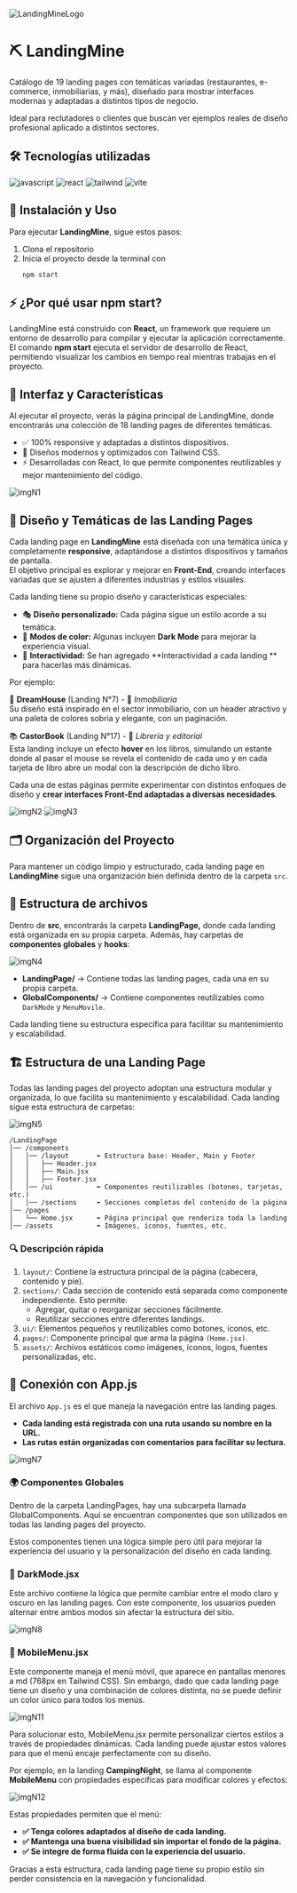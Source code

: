 ![LandingMineLogo](https://github.com/FernadoCodeDev/LandingMine/blob/main/ImageReadme/LandingMineLogo.webp)

#  ⛏ **LandingMine**

Catálogo de 19 landing pages con temáticas variadas (restaurantes, e-commerce, inmobiliarias, y más), diseñado para mostrar interfaces modernas y adaptadas a distintos tipos de negocio.

Ideal para reclutadores o clientes que buscan ver ejemplos reales de diseño profesional aplicado a distintos sectores.

## 🛠 Tecnologías utilizadas

<div align="left">

![javascript](https://img.shields.io/static/v1?message=javascript&logo=javascript&label=&color=F7DF1E&logoColor=black&labelColor=&style=for-the-badge)
![react](https://img.shields.io/static/v1?message=react&logo=react&label=&color=61DAFB&logoColor=black&labelColor=&style=for-the-badge)
![tailwind](https://img.shields.io/static/v1?message=tailwindCSS&logo=tailwindcss&label=&color=06B6D4&logoColor=white&labelColor=&style=for-the-badge)
![vite](https://img.shields.io/static/v1?message=vite&logo=vite&label=&color=646CFF&logoColor=white&labelColor=&style=for-the-badge)

</div>

 ## 🚀 Instalación y Uso

Para ejecutar **LandingMine**, sigue estos pasos:

1. Clona el repositorio
2. Inicia el proyecto desde la terminal con
     ```
     npm start
## ⚡ ¿Por qué usar npm start?
LandingMine está construido con **React**, un framework que requiere un entorno de desarrollo para compilar y ejecutar la aplicación correctamente.
El comando **npm start** ejecuta el servidor de desarrollo de React, permitiendo visualizar los cambios en tiempo real mientras trabajas en el proyecto.

## 🎨 Interfaz y Características
Al ejecutar el proyecto, verás la página principal de LandingMine, donde encontrarás una colección de 18 landing pages de diferentes temáticas.

- ✅ 100% responsive y adaptadas a distintos dispositivos.
- 🎯 Diseños modernos y optimizados con Tailwind CSS.
- ⚡ Desarrolladas con React, lo que permite componentes reutilizables y mejor mantenimiento del código.
  
![imgN1](https://github.com/FernadoCodeDev/LandingMine/blob/main/ImageReadme/imgReadmeN1.webp)

## 🎨 Diseño y Temáticas de las Landing Pages  

Cada landing page en **LandingMine** está diseñada con una temática única y completamente **responsive**, adaptándose a distintos dispositivos y tamaños de pantalla.  
El objetivo principal es explorar y mejorar en **Front-End**, creando interfaces variadas que se ajusten a diferentes industrias y estilos visuales.  

Cada landing tiene su propio diseño y características especiales:  

- 🎭 **Diseño personalizado:** Cada página sigue un estilo acorde a su temática.  
- 🌙 **Modos de color:** Algunas incluyen **Dark Mode** para mejorar la experiencia visual.  
- 🎨 **Interactividad:** Se han agregado **Interactividad a cada landing ** para hacerlas más dinámicas.  

Por ejemplo:  

📌 **DreamHouse** (Landing N°7) - 🏡 *Inmobiliaria*  
 Su diseño está inspirado en el sector inmobiliario, con un header atractivo y una paleta de colores sobria y elegante, con un paginación.  

📚 **CastorBook** (Landing N°17) - 📖 *Librería y editorial*  
 Esta landing incluye un efecto **hover** en los libros, simulando un estante donde al pasar el mouse se revela el contenido de cada uno y en cada tarjeta de libro abre un modal con la descripción de dicho libro.  

Cada una de estas páginas permite experimentar con distintos enfoques de diseño y **crear interfaces Front-End adaptadas a diversas necesidades**.  

![imgN2](https://github.com/FernadoCodeDev/LandingMine/blob/main/ImageReadme/imgReadmeN2.webp)
![imgN3](https://github.com/FernadoCodeDev/LandingMine/blob/main/ImageReadme/imgReadmeN3.webp)

## 🗂 Organización del Proyecto  

Para mantener un código limpio y estructurado, cada landing page en **LandingMine** sigue una organización bien definida dentro de la carpeta `src`.  

## 📁 Estructura de archivos  

Dentro de **src**, encontrarás la carpeta **LandingPage,** donde cada landing está organizada en su propia carpeta. Además, hay carpetas de **componentes globales** y **hooks**:  

![imgN4](https://github.com/FernadoCodeDev/LandingMine/blob/main/ImageReadme/imgReadmeN4.png)

- **LandingPage/** → Contiene todas las landing pages, cada una en su propia carpeta.  
- **GlobalComponents/** → Contiene componentes reutilizables como `DarkMode` y `MenuMovile`.  

Cada landing tiene su estructura específica para facilitar su mantenimiento y escalabilidad.  

## 🏗 Estructura de una Landing Page  

Todas las landing pages del proyecto adoptan una estructura modular y organizada, lo que facilita su mantenimiento y escalabilidad. Cada landing sigue esta estructura de carpetas:

![imgN5](https://github.com/FernadoCodeDev/LandingMine/blob/main/ImageReadme/imgReadmeN5.png)

   ```
/LandingPage
│── /components
│   │── /layout       ⬅ Estructura base: Header, Main y Footer
│   │   ├── Header.jsx
│   │   ├── Main.jsx
│   │   ├── Footer.jsx
│   │── /ui           ⬅ Componentes reutilizables (botones, tarjetas, etc.)
│   │── /sections     ⬅ Secciones completas del contenido de la página
│── /pages
│   └── Home.jsx      ⬅ Página principal que renderiza toda la landing
│── /assets           ⬅ Imágenes, íconos, fuentes, etc.
```


### 🔍 Descripción rápida

1. `layout/`: Contiene la estructura principal de la página (cabecera, contenido y pie).
2. `sections/`: Cada sección de contenido está separada como componente independiente. Esto permite:
   - Agregar, quitar o reorganizar secciones fácilmente.
   - Reutilizar secciones entre diferentes landings.
3. `ui/`: Elementos pequeños y reutilizables como botones, íconos, etc.
4. `pages/`: Componente principal que arma la página `(Home.jsx)`.
5. `assets/`: Archivos estáticos como imágenes, íconos, logos, fuentes personalizadas, etc.


## 📌 Conexión con App.js
El archivo `App.js` es el que maneja la navegación entre las landing pages.

- **Cada landing está registrada con una ruta usando su nombre en la URL.**
- **Las rutas están organizadas con comentarios para facilitar su lectura.**

![imgN7](https://github.com/FernadoCodeDev/LandingMine/blob/main/ImageReadme/imgReadmeN6.png)


### 🌍 Componentes Globales
Dentro de la carpeta LandingPages, hay una subcarpeta llamada GlobalComponents. Aquí se encuentran componentes que son utilizados en todas las landing pages del proyecto.

Estos componentes tienen una lógica simple pero útil para mejorar la experiencia del usuario y la personalización del diseño en cada landing.

### 🔆 DarkMode.jsx
Este archivo contiene la lógica que permite cambiar entre el modo claro y oscuro en las landing pages. Con este componente, los usuarios pueden alternar entre ambos modos sin afectar la estructura del sitio.

![imgN8](https://github.com/FernadoCodeDev/LandingMine/blob/main/ImageReadme/imgReadmeN7.png)

### 📱 MobileMenu.jsx
Este componente maneja el menú móvil, que aparece en pantallas menores a md (768px en Tailwind CSS). Sin embargo, dado que cada landing page tiene un diseño y una combinación de colores distinta, no se puede definir un color único para todos los menús.

![imgN11](https://github.com/FernadoCodeDev/LandingMine/blob/main/ImageReadme/imgReadmeN8.png)

Para solucionar esto, MobileMenu.jsx permite personalizar ciertos estilos a través de propiedades dinámicas. Cada landing puede ajustar estos valores para que el menú encaje perfectamente con su diseño.

Por ejemplo, en la landing **CampingNight**, se llama al componente **MobileMenu** con propiedades específicas para modificar colores y efectos:

![imgN12](https://github.com/FernadoCodeDev/LandingMine/blob/main/ImageReadme/imgReadmeN9.png)

Estas propiedades permiten que el menú:
- **✅ Tenga colores adaptados al diseño de cada landing.**
- **✅ Mantenga una buena visibilidad sin importar el fondo de la página.**
- **✅ Se integre de forma fluida con la experiencia del usuario.**

Gracias a esta estructura, cada landing page tiene su propio estilo sin perder consistencia en la navegación y funcionalidad.


